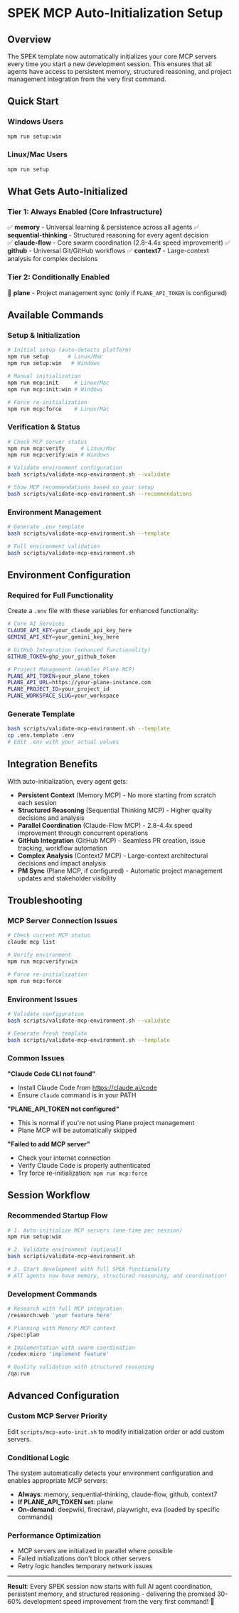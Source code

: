 # SPEK MCP Auto-Initialization Setup

## Overview

The SPEK template now automatically initializes your core MCP servers every time you start a new development session. This ensures that all agents have access to persistent memory, structured reasoning, and project management integration from the very first command.

## Quick Start

### Windows Users
```bash
npm run setup:win
```

### Linux/Mac Users  
```bash
npm run setup
```

## What Gets Auto-Initialized

### Tier 1: Always Enabled (Core Infrastructure)
✅ **memory** - Universal learning & persistence across all agents
✅ **sequential-thinking** - Structured reasoning for every agent decision  
✅ **claude-flow** - Core swarm coordination (2.8-4.4x speed improvement)
✅ **github** - Universal Git/GitHub workflows
✅ **context7** - Large-context analysis for complex decisions

### Tier 2: Conditionally Enabled
🔄 **plane** - Project management sync (only if `PLANE_API_TOKEN` is configured)

## Available Commands

### Setup & Initialization
```bash
# Initial setup (auto-detects platform)
npm run setup      # Linux/Mac
npm run setup:win   # Windows

# Manual initialization
npm run mcp:init     # Linux/Mac  
npm run mcp:init:win # Windows

# Force re-initialization
npm run mcp:force    # Linux/Mac
```

### Verification & Status
```bash
# Check MCP server status
npm run mcp:verify     # Linux/Mac
npm run mcp:verify:win # Windows

# Validate environment configuration
bash scripts/validate-mcp-environment.sh --validate

# Show MCP recommendations based on your setup
bash scripts/validate-mcp-environment.sh --recommendations
```

### Environment Management
```bash
# Generate .env template
bash scripts/validate-mcp-environment.sh --template

# Full environment validation
bash scripts/validate-mcp-environment.sh
```

## Environment Configuration

### Required for Full Functionality
Create a `.env` file with these variables for enhanced functionality:

```bash
# Core AI Services
CLAUDE_API_KEY=your_claude_api_key_here
GEMINI_API_KEY=your_gemini_key_here

# GitHub Integration (enhanced functionality)
GITHUB_TOKEN=ghp_your_github_token

# Project Management (enables Plane MCP)
PLANE_API_TOKEN=your_plane_token
PLANE_API_URL=https://your-plane-instance.com
PLANE_PROJECT_ID=your_project_id
PLANE_WORKSPACE_SLUG=your_workspace
```

### Generate Template
```bash
bash scripts/validate-mcp-environment.sh --template
cp .env.template .env
# Edit .env with your actual values
```

## Integration Benefits

With auto-initialization, every agent gets:

- **Persistent Context** (Memory MCP) - No more starting from scratch each session
- **Structured Reasoning** (Sequential Thinking MCP) - Higher quality decisions and analysis
- **Parallel Coordination** (Claude-Flow MCP) - 2.8-4.4x speed improvement through concurrent operations
- **GitHub Integration** (GitHub MCP) - Seamless PR creation, issue tracking, workflow automation
- **Complex Analysis** (Context7 MCP) - Large-context architectural decisions and impact analysis
- **PM Sync** (Plane MCP, if configured) - Automatic project management updates and stakeholder visibility

## Troubleshooting

### MCP Server Connection Issues
```bash
# Check current MCP status
claude mcp list

# Verify environment
npm run mcp:verify:win

# Force re-initialization
npm run mcp:force
```

### Environment Issues
```bash
# Validate configuration
bash scripts/validate-mcp-environment.sh --validate

# Generate fresh template
bash scripts/validate-mcp-environment.sh --template
```

### Common Issues

**"Claude Code CLI not found"**
- Install Claude Code from https://claude.ai/code
- Ensure `claude` command is in your PATH

**"PLANE_API_TOKEN not configured"**  
- This is normal if you're not using Plane project management
- Plane MCP will be automatically skipped

**"Failed to add MCP server"**
- Check your internet connection
- Verify Claude Code is properly authenticated
- Try force re-initialization: `npm run mcp:force`

## Session Workflow

### Recommended Startup Flow
```bash
# 1. Auto-initialize MCP servers (one-time per session)
npm run setup:win

# 2. Validate environment (optional)
bash scripts/validate-mcp-environment.sh

# 3. Start development with full SPEK functionality
# All agents now have memory, structured reasoning, and coordination!
```

### Development Commands
```bash
# Research with full MCP integration
/research:web 'your feature here'

# Planning with Memory MCP context
/spec:plan

# Implementation with swarm coordination  
/codex:micro 'implement feature'

# Quality validation with structured reasoning
/qa:run
```

## Advanced Configuration

### Custom MCP Server Priority
Edit `scripts/mcp-auto-init.sh` to modify initialization order or add custom servers.

### Conditional Logic
The system automatically detects your environment configuration and enables appropriate MCP servers:
- **Always**: memory, sequential-thinking, claude-flow, github, context7
- **If PLANE_API_TOKEN set**: plane
- **On-demand**: deepwiki, firecrawl, playwright, eva (loaded by specific commands)

### Performance Optimization
- MCP servers are initialized in parallel where possible
- Failed initializations don't block other servers
- Retry logic handles temporary network issues

---

**Result**: Every SPEK session now starts with full AI agent coordination, persistent memory, and structured reasoning - delivering the promised 30-60% development speed improvement from the very first command! 🚀